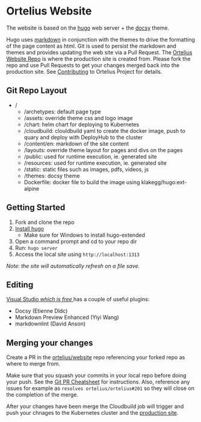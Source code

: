 # Ortelius Website

The website is based on the [hugo](https://gohugo.io/) web server + the [docsy](https://www.docsy.dev/) theme.

Hugo uses [markdown](https://www.markdownguide.org/) in conjunction with the themes to drive the formatting of the page content as html.  Git is used to persist the markdown and themes and provides updating the web site via a Pull Request.  The [Ortelius Website Repo](https://github.com/ortelius/website) is where the production site is created from.  Please fork the repo and use Pull Requests to get your changes merged back into the production site. See [Contributing](https://docs.ortelius.io/guides/contributorguide/) to Ortelius Project for details.

## Git Repo Layout

- /
  - /archetypes: default page type
  - /assets: override theme css and logo image
  - /chart: helm chart for deploying to Kubernetes
  - /cloudbuild: clouldbuild yaml to create the docker image, push to quary and deploy with DeployHub to the cluster
  - /content/en: markdown of the site content
  - /layouts: override theme layout for pages and divs on the pages
  - /public: used for runtime execution, ie. generated site
  - /resources: used for runtime execution, ie. generated site
  - /static: static files such as images, pdfs, videos, js
  - /themes: docsy theme
  - Dockerfile: docker file to build the image using klakegg/hugo:ext-alpine

## Getting Started

1. Fork and clone the repo
2. [Install hugo](https://gohugo.io/getting-started/installing/)
    - Make sure for Windows to install hugo-extended
3. Open a command prompt and cd to your repo dir
4. Run: `hugo server`
5. Access the local site using `http://localhost:1313`

_Note: the site will automatically refresh on a file save._

## Editing

[Visual Studio _which is free_ ](https://code.visualstudio.com/) has a couple of useful plugins:
* Docsy (Etienne Dldc)
* Markdown Preview Enhanced (Yiyi Wang)
* markdownlint (David Anson)

## Merging your changes

Create a PR in the [ortelius/website](https://github.com/ortelius/website) repo referencing
your forked repo as where to merge from.

Make sure that you squash your commits in your local repo before doing your push.  See the [Git PR Cheatsheet](https://docs.ortelius.io/guides/contributorguide/pull-request-cheat-sheet/) for instructions.  Also, reference any issues for example as `resolves ortelius/ortelius#201` so they will close on the completion of the merge.

After your changes have been merge the Cloudbuild job will trigger and push your chnages to the Kubernetes cluster and the [production site](https://ortelius.io/).
